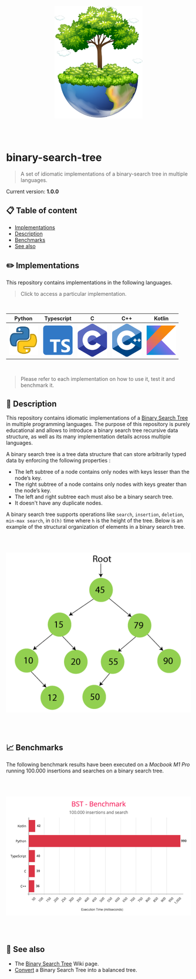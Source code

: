 <br /><br /><br /><br />
<p align="center">
  <img width="240" src="assets/icon.png" />
</p>
<br /><br />

# binary-search-tree
> A set of idiomatic implementations of a binary-search tree in multiple languages.

Current version: **1.0.0**

## 📋 Table of content

- [Implementations](#-implementations)
- [Description](#-description)
- [Benchmarks](#-benchmarks)
- [See also](#-see-also)

## ✏️ Implementations

This repository contains implementations in the following languages.

> Click to access a particular implementation.

<br />
<table align="center">
  <thead>
    <tr>
      <th>Python</th>
      <th>Typescript</th>
      <th>C</th>
      <th>C++</th>
      <th>Kotlin</th>
    </tr>
  </thead>
  <tr>
    <td><a href="src/python"><img width="80" src="assets/python.png" ></a></td>
    <td><a href="src/typescript"><img width="80" src="assets/typescript.png" /></a></td>
    <td><a href="src/c"><img width="80" src="assets/c.png" ></a></td>
    <td><a href="src/c++"><img width="80" src="assets/c++.png" ></a></td>
    <td><a href="src/kotlin"><img width="80" src="assets/kotlin.png" ></a></td>
  </tr>
</table>
<br />

> Please refer to each implementation on how to use it, test it and benchmark it.

## 🔰 Description

This repository contains idiomatic implementations of a [Binary Search Tree](https://en.wikipedia.org/wiki/Binary_search_tree) in multiple programming languages. The purpose of this repository is purely educational and allows to introduce a binary search tree recursive data structure, as well as its many implementation details across multiple languages.

A binary search tree is a tree data structure that can store arbitrarily typed data by enforcing the following properties :

- The left subtree of a node contains only nodes with keys lesser than the node’s key.
- The right subtree of a node contains only nodes with keys greater than the node’s key.
- The left and right subtree each must also be a binary search tree.
- It doesn't have any duplicate nodes.

A binary search tree supports operations like `search`, `insertion`, `deletion`, `min-max search`, in `O(h)` time where `h` is the height of the tree. Below is an example of the structural organization of elements in a binary search tree.

<br /><br />
<p align="center">
  <img width="700" src="assets/bst.png" />
</p>
<br /><br />

## 📈 Benchmarks

The following benchmark results have been executed on a *Macbook M1 Pro* running 100.000 insertions and searches on a binary search tree.

<br /><br />
<p align="center">
  <img width="700" src="assets/benchmark.png" />
</p>
<br /><br />

## 👀 See also

- The [Binary Search Tree](https://en.wikipedia.org/wiki/Binary_search_tree) Wiki page.
- [Convert](https://www.geeksforgeeks.org/convert-normal-bst-balanced-bst/) a Binary Search Tree into a balanced tree.
